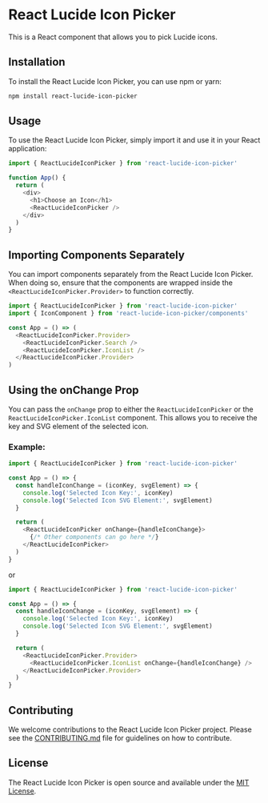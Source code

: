 # React Lucide Icon Picker

This is a React component that allows you to pick Lucide icons.

## Installation

To install the React Lucide Icon Picker, you can use npm or yarn:

```bash
npm install react-lucide-icon-picker
```

## Usage

To use the React Lucide Icon Picker, simply import it and use it in your React application:

```javascript
import { ReactLucideIconPicker } from 'react-lucide-icon-picker'

function App() {
  return (
    <div>
      <h1>Choose an Icon</h1>
      <ReactLucideIconPicker />
    </div>
  )
}
```

## Importing Components Separately

You can import components separately from the React Lucide Icon Picker. When doing so, ensure that the components are wrapped inside the `<ReactLucideIconPicker.Provider>` to function correctly.

```javascript
import { ReactLucideIconPicker } from 'react-lucide-icon-picker'
import { IconComponent } from 'react-lucide-icon-picker/components'

const App = () => (
  <ReactLucideIconPicker.Provider>
    <ReactLucideIconPicker.Search />
    <ReactLucideIconPicker.IconList />
  </ReactLucideIconPicker.Provider>
)
```

## Using the onChange Prop

You can pass the `onChange` prop to either the `ReactLucideIconPicker` or the `ReactLucideIconPicker.IconList` component. This allows you to receive the key and SVG element of the selected icon.

### Example:

```javascript
import { ReactLucideIconPicker } from 'react-lucide-icon-picker'

const App = () => {
  const handleIconChange = (iconKey, svgElement) => {
    console.log('Selected Icon Key:', iconKey)
    console.log('Selected Icon SVG Element:', svgElement)
  }

  return (
    <ReactLucideIconPicker onChange={handleIconChange}>
      {/* Other components can go here */}
    </ReactLucideIconPicker>
  )
}
```

or

```javascript
import { ReactLucideIconPicker } from 'react-lucide-icon-picker'

const App = () => {
  const handleIconChange = (iconKey, svgElement) => {
    console.log('Selected Icon Key:', iconKey)
    console.log('Selected Icon SVG Element:', svgElement)
  }

  return (
    <ReactLucideIconPicker.Provider>
      <ReactLucideIconPicker.IconList onChange={handleIconChange} />
    </ReactLucideIconPicker.Provider>
  )
}
```

## Contributing

We welcome contributions to the React Lucide Icon Picker project. Please see the [CONTRIBUTING.md](./CONTRIBUTING.md) file for guidelines on how to contribute.

## License

The React Lucide Icon Picker is open source and available under the [MIT License](./LICENSE).
